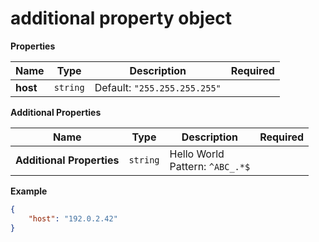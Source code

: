 # additional property object

**Properties**

|Name|Type|Description|Required|
|----|----|-----------|--------|
|**host**|`string`|Default: `"255.255.255.255"`<br/>||

**Additional Properties**

|Name|Type|Description|Required|
|----|----|-----------|--------|
|**Additional Properties**|`string`|Hello World<br/>Pattern: `^ABC_.*$`<br/>||

**Example**

```json
{
    "host": "192.0.2.42"
}
```


